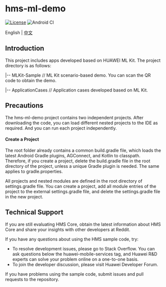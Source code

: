 # hms-ml-demo

[![License](https://img.shields.io/badge/Docs-hmsguides-brightgreen)](https://developer.huawei.com/consumer/en/doc/development/HMSCore-Guides-V5/service-introduction-0000001050040017-V5)  ![Android CI](https://github.com/HMS-Core/hms-ml-demo/workflows/Android%20CI/badge.svg)

English | [中文](https://github.com/HMS-Core/hms-ml-demo/blob/master/README_ZH.md)

## Introduction

This project includes apps developed based on HUAWEI ML Kit. The project directory is as follows:

|-- MLKit-Sample // ML Kit scenario-based demo. You can scan the QR code to obtain the demo.

|-- ApplicationCases // Application cases developed based on ML Kit.


## Precautions

The hms-ml-demo project contains two independent projects. After downloading the code, you can load different nested projects to the IDE as required. And you can run each project independently.

#### Create a Project

The root folder already contains a common build.gradle file, which loads the latest Android Gradle plugins, AGConnect, and Kotlin to classpath. Therefore, if you create a project, delete the build.gradle file in the root directory of the project, unless a unique Gradle plugin is needed. The same applies to gradle.properties.

All projects and nested modules are defined in the root directory of settings.gradle file. You can create a project, add all module entries of the project to the external settings.gradle file, and delete the settings.gradle file in the new project.

## Technical Support
If you are still evaluating HMS Core, obtain the latest information about HMS Core and share your insights with other developers at Reddit.

If you have any questions about using the HMS sample code, try:
- To resolve development issues, please go to Stack Overflow. You can ask questions below the huawei-mobile-services tag, and Huawei R&D experts can solve your problem online on a one-to-one basis.
- To join the developer discussion, please visit Huawei Developer Forum.

If you have problems using the sample code, submit issues and pull requests to the repository.
